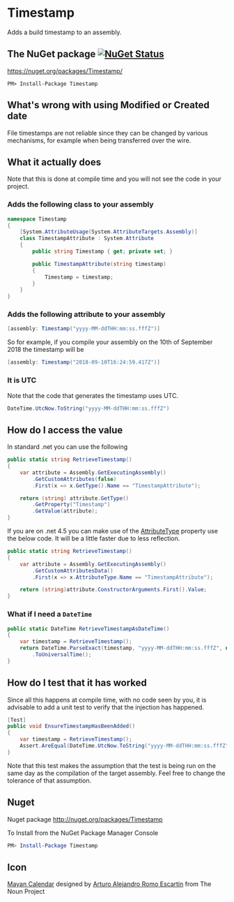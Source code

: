 Timestamp
=========

Adds a build timestamp to an assembly.


## The NuGet package [![NuGet Status](http://img.shields.io/nuget/v/Timestamp.svg?style=flat)](https://www.nuget.org/packages/Timestamp/)

https://nuget.org/packages/Timestamp/

    PM> Install-Package Timestamp


## What's wrong with using Modified or Created date

File timestamps are not reliable since they can be changed by various mechanisms, for example when being transferred over the wire.


## What it actually does

Note that this is done at compile time and you will not see the code in your project.


### Adds the following class to your assembly

```csharp
namespace Timestamp
{
    [System.AttributeUsage(System.AttributeTargets.Assembly)]
    class TimestampAttribute : System.Attribute
    {
        public string Timestamp { get; private set; }

        public TimestampAttribute(string timestamp)
        {
            Timestamp = timestamp;
        }
    }
}
```


### Adds the following attribute to your assembly

```csharp
[assembly: Timestamp("yyyy-MM-ddTHH:mm:ss.fffZ")]
```

So for example, if you compile your assembly on the 10th of September 2018 the timestamp will be

```csharp
[assembly: Timestamp("2018-09-10T16:24:59.417Z")]
```


### It is UTC

Note that the code that generates the timestamp uses UTC. 

```csharp
DateTime.UtcNow.ToString("yyyy-MM-ddTHH:mm:ss.fffZ")
```

## How do I access the value

In standard .net you can use the following

```csharp
public static string RetrieveTimestamp()
{
    var attribute = Assembly.GetExecutingAssembly()
        .GetCustomAttributes(false)
        .First(x => x.GetType().Name == "TimestampAttribute");

    return (string) attribute.GetType()
        .GetProperty("Timestamp")
        .GetValue(attribute);
}
```

If you are on .net 4.5 you can make use of the [AttributeType](http://msdn.microsoft.com/en-us/library/system.reflection.customattributedata.attributetype.aspx) property use the below code. It will be a little faster due to less reflection.


```csharp
public static string RetrieveTimestamp()
{
    var attribute = Assembly.GetExecutingAssembly()
        .GetCustomAttributesData()
        .First(x => x.AttributeType.Name == "TimestampAttribute");

    return (string)attribute.ConstructorArguments.First().Value;
}
```


### What if I need a `DateTime` 

```csharp
public static DateTime RetrieveTimestampAsDateTime()
{
    var timestamp = RetrieveTimestamp();
    return DateTime.ParseExact(timestamp, "yyyy-MM-ddTHH:mm:ss.fffZ", null, DateTimeStyles.AssumeUniversal)
        .ToUniversalTime();
}
```


## How do I test that it has worked

Since all this happens at compile time, with no code seen by you, it is advisable to add a unit test to verify that the injection has happened.

```csharp
[Test]
public void EnsureTimestampHasBeenAdded()
{
    var timestamp = RetrieveTimestamp();
    Assert.AreEqual(DateTime.UtcNow.ToString("yyyy-MM-ddTHH:mm:ss.fffZ"), timestamp);
}
```

Note that this test makes the assumption that the test is being run on the same day as the compilation of the target assembly. Feel free to change the tolerance of that assumption.


## Nuget

Nuget package http://nuget.org/packages/Timestamp

To Install from the NuGet Package Manager Console

```powershell
PM> Install-Package Timestamp
```


## Icon

<a href="http://thenounproject.com/noun/mayan-calendar/#icon-No10219" target="_blank">Mayan Calendar</a> designed by <a href="http://thenounproject.com/Aleks1416" target="_blank">Arturo Alejandro Romo Escartin</a> from The Noun Project